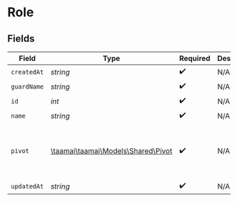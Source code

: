 # Role


## Fields

| Field                                                               | Type                                                                | Required                                                            | Description                                                         | Example                                                             |
| ------------------------------------------------------------------- | ------------------------------------------------------------------- | ------------------------------------------------------------------- | ------------------------------------------------------------------- | ------------------------------------------------------------------- |
| `createdAt`                                                         | *string*                                                            | :heavy_check_mark:                                                  | N/A                                                                 |                                                                     |
| `guardName`                                                         | *string*                                                            | :heavy_check_mark:                                                  | N/A                                                                 |                                                                     |
| `id`                                                                | *int*                                                               | :heavy_check_mark:                                                  | N/A                                                                 |                                                                     |
| `name`                                                              | *string*                                                            | :heavy_check_mark:                                                  | N/A                                                                 |                                                                     |
| `pivot`                                                             | [\taamai\taamai\Models\Shared\Pivot](../../Models/Shared/Pivot.md)  | :heavy_check_mark:                                                  | N/A                                                                 | {<br/>"model_id": 20,<br/>"role_id": 2,<br/>"model_type": "App\\Models\\User"<br/>} |
| `updatedAt`                                                         | *string*                                                            | :heavy_check_mark:                                                  | N/A                                                                 |                                                                     |
